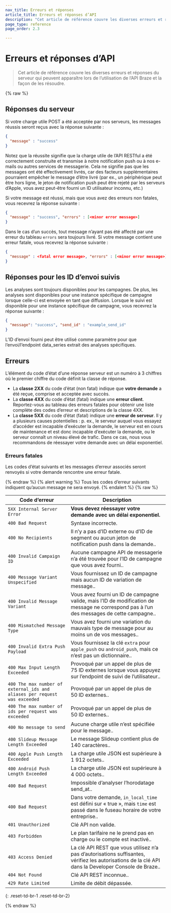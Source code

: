 ```yaml
---
nav_title: Erreurs et réponses
article_title: Erreurs et réponses d’API
description: "Cet article de référence couvre les diverses erreurs et réponses du serveur qui peuvent apparaître lors de l’utilisation de l’API Braze et la façon de les résoudre."
page_type: reference
page_order: 2.3

---
```

# Erreurs et réponses d’API

> Cet article de référence couvre les diverses erreurs et réponses du serveur qui peuvent apparaître lors de l’utilisation de l’API Braze et la façon de les résoudre.

{% raw %}

## Réponses du serveur

Si votre charge utile POST a été acceptée par nos serveurs, les messages réussis seront reçus avec la réponse suivante :

```json
{
  "message" : "success"
}
```

Notez que la réussite signifie que la charge utile de l’API RESTful a été correctement construite et transmise à notre notification push ou à nos e-mails ou autres services de messagerie. Cela ne signifie pas que les messages ont été effectivement livrés, car des facteurs supplémentaires pourraient empêcher le message d’être livré (par ex., un périphérique peut être hors ligne, le jeton de notification push peut être rejeté par les serveurs d’Apple, vous avez peut-être fourni un ID utilisateur inconnu, etc.)

Si votre message est réussi, mais que vous avez des erreurs non fatales, vous recevrez la réponse suivante :

```json
{
  "message" : "success", "errors" : [<minor error message>]
}
```

Dans le cas d’un succès, tout message n’ayant pas été affecté par une erreur du tableau `errors` sera toujours livré. Si votre message contient une erreur fatale, vous recevrez la réponse suivante :

```json
{
  "message" : <fatal error message>, "errors" : [<minor error message>]
}
```

## Réponses pour les ID d’envoi suivis

Les analyses sont toujours disponibles pour les campagnes. De plus, les analyses sont disponibles pour une instance spécifique de campagne lorsque celle-ci est envoyée en tant que diffusion. Lorsque le suivi est disponible pour une instance spécifique de campagne, vous recevrez la réponse suivante :

```json
{
  "message": "success", "send_id" : "example_send_id"
}
```

L’ID d’envoi fourni peut être utilisé comme paramètre pour que l’envoi/l’endpoint data_series extrait des analyses spécifiques.

## Erreurs

L’élément du code d’état d’une réponse serveur est un numéro à 3 chiffres où le premier chiffre du code définit la classe de réponse.

- La **classe 2XX** du code d’état (non fatal) indique que **votre demande** a été reçue, comprise et acceptée avec succès.
- La **classe 4XX** du code d’état (fatal) indique une **erreur client**. Reportez-vous au tableau des erreurs fatales pour obtenir une liste complète des codes d’erreur et descriptions de la classe 4XX.
- La **classe 5XX** du code d’état (fatal) indique une **erreur de serveur**. Il y a plusieurs causes potentielles : p. ex., le serveur auquel vous essayez d’accéder est incapable d’exécuter la demande, le serveur est en cours de maintenance et est donc incapable d’exécuter la demande, ou le serveur connaît un niveau élevé de trafic. Dans ce cas, nous vous recommandons de réessayer votre demande avec un délai exponentiel.

### Erreurs fatales

Les codes d’état suivants et les messages d’erreur associés seront renvoyés si votre demande rencontre une erreur fatale.

{% endraw %}
{% alert warning %}
Tous les codes d’erreur suivants indiquent qu’aucun message ne sera envoyé.
{% endalert %}
{% raw %}

| Code d’erreur | Description |
|---|---|
| `5XX Internal Server Error` | **Vous devez réessayer votre demande avec un délai exponentiel.**|
| `400 Bad Request` | Syntaxe incorrecte.|
| `400 No Recipients` | Il n’y a pas d’ID externe ou d’ID de segment ou aucun jeton de notification push dans la demande..|
| `400 Invalid Campaign ID` | Aucune campagne API de messagerie n’a été trouvée pour l’ID de campagne que vous avez fourni..|
| `400 Message Variant Unspecified` | Vous fournissez un ID de campagne mais aucun ID de variation de message..|
| `400 Invalid Message Variant` | Vous avez fourni un ID de campagne valide, mais l’ID de modification de message ne correspond pas à l’un des messages de cette campagne..|
| `400 Mismatched Message Type` | Vous avez fourni une variation du mauvais type de message pour au moins un de vos messages..|
| `400 Invalid Extra Push Payload` | Vous fournissez la clé `extra` pour `apple_push` ou `android_push`, mais ce n’est pas un dictionnaire..|
| `400 Max Input Length Exceeded` | Provoqué par un appel de plus de 75 ID externes lorsque vous appuyez sur l’endpoint de suivi de l’utilisateur..|
| `400 The max number of external_ids and aliases per request was exceeded` | Provoqué par un appel de plus de 50 ID externes..|
| `400 The max number of ids per request was exceeded` | Provoqué par un appel de plus de 50 ID externes..|
| `400 No message to send` | Aucune charge utile n’est spécifiée pour le message..|
| `400 Slideup Message Length Exceeded` | Le message Slideup contient plus de 140 caractères..|
| `400 Apple Push Length Exceeded` | La charge utile JSON est supérieure à 1 912 octets..|
| `400 Android Push Length Exceeded` | La charge utile JSON est supérieure à 4 000 octets..|
| `400 Bad Request` | Impossible d’analyser l’horodatage send_at..|
| `400 Bad Request` | Dans votre demande, `in_local_time` est défini sur « true », mais `time` est passé dans le fuseau horaire de votre entreprise..|
| `401 Unauthorized` | Clé API non valide.|
| `403 Forbidden` | Le plan tarifaire ne le prend pas en charge ou le compte est inactivé..|
| `403 Access Denied` | La clé API REST que vous utilisez n’a pas d’autorisations suffisantes, vérifiez les autorisations de la clé API dans la Developer Console de Braze..|
| `404 Not Found` | Clé API REST inconnue..|
| `429 Rate Limited` | Limite de débit dépassée.|
{: .reset-td-br-1 .reset-td-br-2}

{% endraw %}
